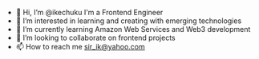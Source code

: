 - 👋 Hi, I’m @ikechuku I'm a Frontend Engineer
- 👀 I’m interested in learning and creating with emerging technologies 
- 🌱 I’m currently learning Amazon Web Services and Web3 development  
- 💞️ I’m looking to collaborate on frontend projects 
- 📫 How to reach me sir_ik@yahoo.com 
